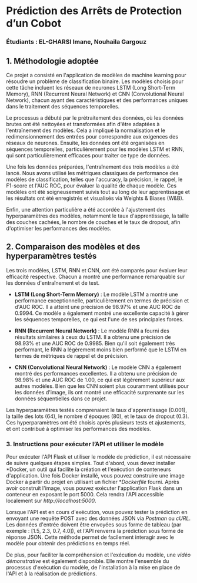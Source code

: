 # Prédiction des Arrêts de Protection d’un Cobot

### Étudiants : EL-GHARSI Imane, Nouhaila Gargouz

## 1. Méthodologie adoptée

Ce projet a consisté en l'application de modèles de machine learning pour résoudre un problème de classification binaire. Les modèles choisis pour cette tâche incluent les réseaux de neurones LSTM (Long Short-Term Memory), RNN (Recurrent Neural Network) et CNN (Convolutional Neural Network), chacun ayant des caractéristiques et des performances uniques dans le traitement des séquences temporelles.

Le processus a débuté par le prétraitement des données, où les données brutes ont été nettoyées et transformées afin d'être adaptées à l'entraînement des modèles. Cela a impliqué la normalisation et le redimensionnement des entrées pour correspondre aux exigences des réseaux de neurones. Ensuite, les données ont été organisées en séquences temporelles, particulièrement pour les modèles LSTM et RNN, qui sont particulièrement efficaces pour traiter ce type de données.

Une fois les données préparées, l'entraînement des trois modèles a été lancé. Nous avons utilisé les métriques classiques de performance des modèles de classification, telles que l'accuracy, la précision, le rappel, le F1-score et l'AUC ROC, pour évaluer la qualité de chaque modèle. Ces modèles ont été soigneusement suivis tout au long de leur apprentissage et les résultats ont été enregistrés et visualisés via Weights & Biases (W&B).

Enfin, une attention particulière a été accordée à l'ajustement des hyperparamètres des modèles, notamment le taux d'apprentissage, la taille des couches cachées, le nombre de couches et le taux de dropout, afin d'optimiser les performances des modèles.

## 2. Comparaison des modèles et des hyperparamètres testés

Les trois modèles, LSTM, RNN et CNN, ont été comparés pour évaluer leur efficacité respective. Chacun a montré une performance remarquable sur les données d'entraînement et de test.

- **LSTM (Long Short-Term Memory)** : Le modèle LSTM a montré une performance exceptionnelle, particulièrement en termes de précision et d'AUC ROC. Il a atteint une précision de 98.97% et une AUC ROC de 0.9994. Ce modèle a également montré une excellente capacité à gérer les séquences temporelles, ce qui est l'une de ses principales forces.

- **RNN (Recurrent Neural Network)** : Le modèle RNN a fourni des résultats similaires à ceux du LSTM. Il a obtenu une précision de 98.93% et une AUC ROC de 0.9985. Bien qu'il soit également très performant, le RNN a légèrement moins bien performé que le LSTM en termes de métriques de rappel et de précision.

- **CNN (Convolutional Neural Network)** : Le modèle CNN a également montré des performances excellentes. Il a obtenu une précision de 98.98% et une AUC ROC de 1.00, ce qui est légèrement supérieur aux autres modèles. Bien que les CNN soient plus couramment utilisés pour les données d'image, ils ont montré une efficacité surprenante sur les données séquentielles dans ce projet.

Les hyperparamètres testés comprenaient le taux d'apprentissage (0.001), la taille des lots (64), le nombre d'époques (80), et le taux de dropout (0.3). Ces hyperparamètres ont été choisis après plusieurs tests et ajustements, et ont contribué à optimiser les performances des modèles.

### 3. Instructions pour exécuter l’API et utiliser le modèle

Pour exécuter l'API Flask et utiliser le modèle de prédiction, il est nécessaire de suivre quelques étapes simples. Tout d'abord, vous devez installer *Docker, un outil qui facilite la création et l'exécution de conteneurs d'application. Une fois Docker installé, vous pouvez construire une image Docker à partir du projet en utilisant un fichier **Dockerfile* fourni. Après avoir construit l'image, vous pouvez exécuter l'application Flask dans un conteneur en exposant le port 5000. Cela rendra l'API accessible localement sur *http://localhost:5000*.

Lorsque l'API est en cours d'exécution, vous pouvez tester la prédiction en envoyant une requête POST avec des données JSON via *Postman* ou *cURL*. Les données d'entrée doivent être envoyées sous forme de tableau (par exemple : [1.5, 2.3, 0.7, 4.0]), et l'API renverra la prédiction sous forme de réponse JSON. Cette méthode permet de facilement interagir avec le modèle pour obtenir des prédictions en temps réel.

De plus, pour faciliter la compréhension et l'exécution du modèle, une *vidéo démonstrative* est également disponible. Elle montre l'ensemble du processus d'exécution du modèle, de l'installation à la mise en place de l'API et à la réalisation de prédictions.

